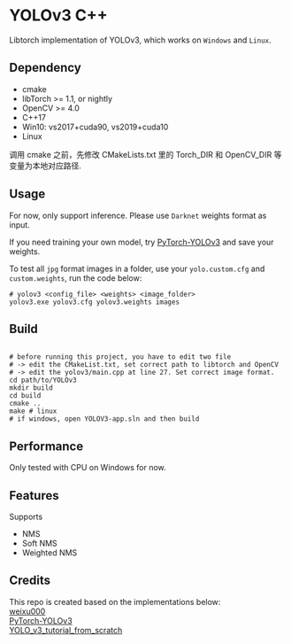 YOLOv3 C++ 
=================

Libtorch implementation of YOLOv3, which works on `Windows` and `Linux`.

## Dependency

* cmake
* libTorch >= 1.1, or nightly
* OpenCV   >= 4.0
* C++17
* Win10: vs2017+cuda90, vs2019+cuda10
* Linux

调用 cmake 之前，先修改 CMakeLists.txt 里的 Torch_DIR 和 OpenCV_DIR 等变量为本地对应路径.

## Usage

For now, only support inference. Please use `Darknet` weights format as input.  

If you need training your own model, try [PyTorch-YOLOv3](https://github.com/eriklindernoren/PyTorch-YOLOv3/) and save your weights.  

To test all `jpg` format images in a folder, use your `yolo.custom.cfg` and `custom.weights`, run the code below:  


```shell
# yolov3 <config_file> <weights> <image_folder> 
yolov3.exe yolov3.cfg yolov3.weights images
```

## Build

```shell

# before running this project, you have to edit two file
# -> edit the CMakeList.txt, set correct path to libtorch and OpenCV
# -> edit the yolov3/main.cpp at line 27. Set correct image format. 
cd path/to/YOLOv3
mkdir build
cd build
cmake ..
make # linux
# if windows, open YOLOV3-app.sln and then build 
```

## Performance

Only tested with CPU on Windows for now. 

## Features
Supports  
- NMS
- Soft NMS
- Weighted NMS

## Credits

This repo is created based on the implementations below:  
[weixu000](https://github.com/weixu000/libtorch-yolov3-deepsort)  
[PyTorch-YOLOv3](https://github.com/eriklindernoren/PyTorch-YOLOv3)  
[YOLO_v3_tutorial_from_scratch](https://github.com/ayooshkathuria/YOLO_v3_tutorial_from_scratch)







